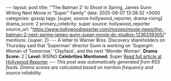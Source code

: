 --- layout: post title: "‘The Batman 2’ to Shoot in Spring, James Gunn Writing Next Movie in “Super” Family" date: 2025-08-07 13:38:32 +0000 categories: gossip tags: [super, source-hollywood_reporter, drama-rising] drama_score: 2 primary_celebrity: super source: hollywood_reporter source_url: "https://www.hollywoodreporter.com/movies/movie-news/the-batman-2-next-spring-james-gunn-super-movie-dc-studios-1236339305/" mentions: {super: 2} --- A letter to Warner Bros. Discovery shareholders on Thursday said that 'Superman' director Gunn is working on 'Supergirl: Woman of Tomorrow,' 'Clayface', and the next 'Wonder Woman'. **Drama Score:** 2 | **Level:** RISING **Celebrities Mentioned:** Super [Read full article at Hollywood Reporter](https://www.hollywoodreporter.com/movies/movie-news/the-batman-2-next-spring-james-gunn-super-movie-dc-studios-1236339305/) --- *This post was automatically generated from RSS feeds. Drama scores are calculated based on mention frequency and source reliability.*